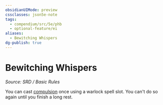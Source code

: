```yaml
---
obsidianUIMode: preview
cssclasses: json5e-note
tags:
  - compendium/src/5e/phb
  - optional-feature/ei
aliases:
  - Bewitching Whispers
dg-publish: true
---
```

# Bewitching Whispers
*Source: SRD / Basic Rules* 

You can cast [compulsion](compendium/spells/compulsion.md) once using a warlock spell slot. You can't do so again until you finish a long rest.